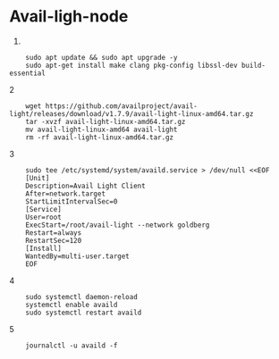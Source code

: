 # Avail-ligh-node

1.

        sudo apt update && sudo apt upgrade -y
        sudo apt-get install make clang pkg-config libssl-dev build-essential

2 

        wget https://github.com/availproject/avail-light/releases/download/v1.7.9/avail-light-linux-amd64.tar.gz
        tar -xvzf avail-light-linux-amd64.tar.gz
        mv avail-light-linux-amd64 avail-light
        rm -rf avail-light-linux-amd64.tar.gz

3 

        sudo tee /etc/systemd/system/availd.service > /dev/null <<EOF
        [Unit]
        Description=Avail Light Client
        After=network.target
        StartLimitIntervalSec=0
        [Service]
        User=root
        ExecStart=/root/avail-light --network goldberg
        Restart=always
        RestartSec=120
        [Install]
        WantedBy=multi-user.target
        EOF

4  

        sudo systemctl daemon-reload
        systemctl enable availd
        sudo systemctl restart availd

5 

        journalctl -u availd -f

         
